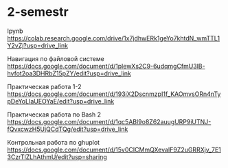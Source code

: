 # 2-semestr
Ipynb 
https://colab.research.google.com/drive/1x7jdhwERk1geYo7khtdN_wmTTL1Y2vZj?usp=drive_link

Навигация по файловой системе 
https://docs.google.com/document/d/1plewXs2C9-6udqmgCfmU3lB-hvfot2oa3DHRbZ15pZY/edit?usp=drive_link

Практическая работа 1-2
https://docs.google.com/document/d/193iX2DscnmzpI1f_KAOmvsORn4nTypDeYoLIaUEOYaE/edit?usp=drive_link

Практическая работа по Bash 2 
https://docs.google.com/document/d/1qc5ABl9o8Z62auugURP9iUTNJ-fQvxcwzH5UjQCdTQg/edit?usp=drive_link

Контрольная работа по ghuplot
https://docs.google.com/document/d/15v0CICMmQXevaIF9Z2uGRRXjv_7E13CzrTlZLhAthmU/edit?usp=sharing
